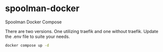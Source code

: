 # spoolman-docker
Spoolman Docker Compose

There are two versions. One utilizing traefik and one without traefik.
Update the .env file to suite your needs.

```sh
docker compose up -d
```
